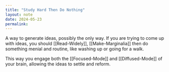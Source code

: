 ```yaml
---
title: "Study Hard Then Do Nothing"
layout: note
date: 2024-05-23
permalink:
---
```

A way to generate ideas, possibly the only way. If you are trying to come up with ideas, you should [[Read-Widely]], [[Make-Marginalia]] then do something menial and routine, like washing up or going for a walk. 

This way you engage both the [[Focused-Mode]] and [[Diffused-Mode]] of your brain, allowing the ideas to settle and reform.

